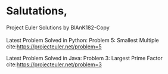 # Salutations,

Project Euler Solutions by BlAnK182-Copy<br/>
<br/>
Latest Problem Solved in Python: Problem 5: Smallest Multiple<br/>
cite:https://projecteuler.net/problem=5
<br/>
  
Latest Problem Solved in Java: Problem 3: Largest Prime Factor<br/>
cite:https://projecteuler.net/problem=3
<br/>
